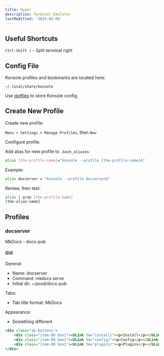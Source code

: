 ```yaml
---
title: Hyper
description: Terminal Emulator
lastModified: '2025-01-08'
---
```


## Useful Shortcuts

`Ctrl-Shift (` - Split terminal right

## Config File

Konsole profiles and bookmarks are located here:

```~/.local/share/konsole```

Use [dotfiles](https://github.com/annebrown/dotfiles) to store Konsole config.

## Create New Profile

Create new profile:

`Menu > Settings > Manage Profiles`, then `New`

Configure profile.  

Add alias for new profile to `.bash_aliases`:

```bash
alias [the-profile-name]="konsole --profile [the-profile-name]&"
```

Example:

```bash
alias docserver = "konsole --profile docserver&"
```

Review, then test:

```bash
alias | grep [the-profile-name]
[the-alias-name]
```

## Profiles

### docserver

MkDocs - docs-pub

#### GUI

General:

- Name: docserver
- Command: mkdocs serve
- Initial dir: ~/prod/docs-pub

Tabs:

- Tab title format: MkDocs

Appearance:

- Something different

```html
<div class="ab-buttons">
    <div class="item-00 box1"><ULink to="install/"><p>Install</p></ULink></div>
    <div class="item-00 box1"><ULink to="config/"><p>Config</p></ULink></div>
    <div class="item-00 box1"><ULink to="plugins/"><p>Plugins</p></ULink></div>
</div>
```
